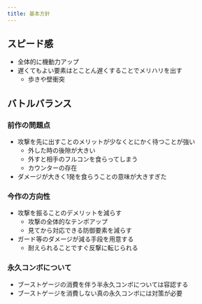 ```yaml
---
title: 基本方針
---
```


## スピード感
* 全体的に機動力アップ
* 遅くてもよい要素はとことん遅くすることでメリハリを出す
    * 歩きや壁衝突

## バトルバランス
### 前作の問題点
* 攻撃を先に出すことのメリットが少なくとにかく待つことが強い
    * 外した時の後隙が大きい
    * 外すと相手のフルコンを食らってしまう
    * カウンターの存在
* ダメージが大きく1発を食らうことの意味が大きすぎた
### 今作の方向性
* 攻撃を振ることのデメリットを減らす
    * 攻撃の全体的なテンポアップ
    * 見てから対応できる防御要素を減らす
* ガード等のダメージが減る手段を用意する
    * 耐えられることですぐ反撃に転じられる

### 永久コンボについて
* ブーストゲージの消費を伴う半永久コンボについては容認する
* ブーストゲージを消費しない真の永久コンボには対策が必要

